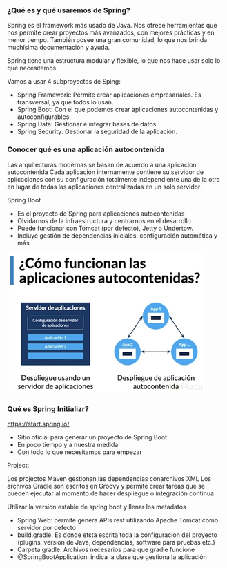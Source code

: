 ### ¿Qué es y qué usaremos de Spring?

Spring es el framework más usado de Java. Nos ofrece herramientas que nos permite crear proyectos más avanzados, con mejores prácticas y en menor tiempo. También posee una gran comunidad, lo que nos brinda muchísima documentación y ayuda.

Spring tiene una estructura modular y flexible, lo que nos hace usar solo lo que necesitemos.

Vamos a usar 4 subproyectos de Sping:

* Spring Framework: Permite crear aplicaciones empresariales. Es transversal, ya que todos lo usan.
* Spring Boot: Con el que podemos crear aplicaciones autocontenidas y autoconfigurables.
* Spring Data: Gestionar e integrar bases de datos.
* Spring Security: Gestionar la seguridad de la aplicación.

### Conocer qué es una aplicación autocontenida

Las arquitecturas modernas se basan de acuerdo a una aplicacion autocontenida
Cada aplicación internamente contiene su servidor de aplicaciones con su configuración totalmente independiente una de la otra en lugar de todas las aplicaciones centralizadas en un solo servidor

Spring Boot

* Es el proyecto de Spring para aplicaciones autocontenidas
* Olvidarnos de la infraestructura y centrarnos en el desarrollo
* Puede funcionar con Tomcat (por defecto), Jetty o Undertow.
*  Incluye gestión de dependencias iniciales, configuración automática y más

<img src>
<img with="20%" src="./static/images/spring1-41d.jpg" />


### Qué es Spring Initializr?

https://start.spring.io/

* Sitio oficial para generar un proyecto de Spring Boot
* En poco tiempo y a nuestra medida
* Con todo lo que necesitamos para empezar

Project:

Los projectos Maven gestionan las dependencias conarchivos XML
Los archivos Gradle son escritos en Groovy y permite crear tareas que se pueden ejecutar al momento de hacer despliegue o integración continua

Utilizar la version estable de spring boot y llenar los metadatos
* Spring Web: permite genera APIs rest utilizando Apache Tomcat como servidor por defecto
* build.gradle: Es donde etsta escrita toda la configuración del proyecto (plugins, version de Java, dependencias, software para pruebas etc.)
* Carpeta gradle: Archivos necesarios para que gradle funcione
* @SpringBootApplication: indica la clase que gestiona la aplicación
